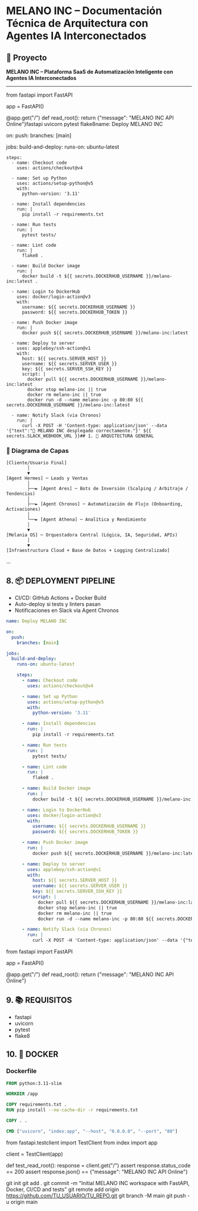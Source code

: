 # MELANO INC – Documentación Técnica de Arquitectura con Agentes IA Interconectados

## 💠 Proyecto

**MELANO INC – Plataforma SaaS de Automatización Inteligente con Agentes IA Interconectados**

---

from fastapi import FastAPI

app = FastAPI()

@app.get("/")
def read_root():
    return {"message": "MELANO INC API Online"}fastapi
uvicorn
pytest
flake8name: Deploy MELANO INC

on:
  push:
    branches: [main]

jobs:
  build-and-deploy:
    runs-on: ubuntu-latest

    steps:
      - name: Checkout code
        uses: actions/checkout@v4

      - name: Set up Python
        uses: actions/setup-python@v5
        with:
          python-version: '3.11'

      - name: Install dependencies
        run: |
          pip install -r requirements.txt

      - name: Run tests
        run: |
          pytest tests/

      - name: Lint code
        run: |
          flake8 .

      - name: Build Docker image
        run: |
          docker build -t ${{ secrets.DOCKERHUB_USERNAME }}/melano-inc:latest .

      - name: Login to DockerHub
        uses: docker/login-action@v3
        with:
          username: ${{ secrets.DOCKERHUB_USERNAME }}
          password: ${{ secrets.DOCKERHUB_TOKEN }}

      - name: Push Docker image
        run: |
          docker push ${{ secrets.DOCKERHUB_USERNAME }}/melano-inc:latest

      - name: Deploy to server
        uses: appleboy/ssh-action@v1
        with:
          host: ${{ secrets.SERVER_HOST }}
          username: ${{ secrets.SERVER_USER }}
          key: ${{ secrets.SERVER_SSH_KEY }}
          script: |
            docker pull ${{ secrets.DOCKERHUB_USERNAME }}/melano-inc:latest
            docker stop melano-inc || true
            docker rm melano-inc || true
            docker run -d --name melano-inc -p 80:80 ${{ secrets.DOCKERHUB_USERNAME }}/melano-inc:latest

      - name: Notify Slack (via Chronos)
        run: |
          curl -X POST -H 'Content-type: application/json' --data '{"text":"🚀 MELANO INC desplegado correctamente."}' ${{ secrets.SLACK_WEBHOOK_URL }}## 1. 📐 ARQUITECTURA GENERAL

### 🔷 Diagrama de Capas

```
[Cliente/Usuario Final]
        │
        ▼
[Agent Hermes] ─ Leads y Ventas
        │
        ├──► [Agent Ares] ─ Bots de Inversión (Scalping / Arbitraje / Tendencias)
        │
        ├──► [Agent Chronos] ─ Automatización de Flujo (Onboarding, Activaciones)
        │
        └──► [Agent Athena] ─ Analítica y Rendimiento
        │
        ▼
[Melania OS] ─ Orquestadora Central (Lógica, IA, Seguridad, APIs)
        │
        ▼
[Infraestructura Cloud + Base de Datos + Logging Centralizado]
```

...

## 8. 📦 DEPLOYMENT PIPELINE

- CI/CD: GitHub Actions + Docker Build
- Auto-deploy si tests y linters pasan
- Notificaciones en Slack vía Agent Chronos

```yaml
name: Deploy MELANO INC

on:
  push:
    branches: [main]

jobs:
  build-and-deploy:
    runs-on: ubuntu-latest

    steps:
      - name: Checkout code
        uses: actions/checkout@v4

      - name: Set up Python
        uses: actions/setup-python@v5
        with:
          python-version: '3.11'

      - name: Install dependencies
        run: |
          pip install -r requirements.txt

      - name: Run tests
        run: |
          pytest tests/

      - name: Lint code
        run: |
          flake8 .

      - name: Build Docker image
        run: |
          docker build -t ${{ secrets.DOCKERHUB_USERNAME }}/melano-inc:latest .

      - name: Login to DockerHub
        uses: docker/login-action@v3
        with:
          username: ${{ secrets.DOCKERHUB_USERNAME }}
          password: ${{ secrets.DOCKERHUB_TOKEN }}

      - name: Push Docker image
        run: |
          docker push ${{ secrets.DOCKERHUB_USERNAME }}/melano-inc:latest

      - name: Deploy to server
        uses: appleboy/ssh-action@v1
        with:
          host: ${{ secrets.SERVER_HOST }}
          username: ${{ secrets.SERVER_USER }}
          key: ${{ secrets.SERVER_SSH_KEY }}
          script: |
            docker pull ${{ secrets.DOCKERHUB_USERNAME }}/melano-inc:latest
            docker stop melano-inc || true
            docker rm melano-inc || true
            docker run -d --name melano-inc -p 80:80 ${{ secrets.DOCKERHUB_USERNAME }}/melano-inc:latest

      - name: Notify Slack (via Chronos)
        run: |
          curl -X POST -H 'Content-type: application/json' --data '{"text":"🚀 MELANO INC desplegado correctamente."}' ${{ secrets.SLACK_WEBHOOK_URL }}
```

from fastapi import FastAPI

app = FastAPI()

@app.get("/")
def read_root():
    return {"message": "MELANO INC API Online"}

## 9. 📚 REQUISITOS

- fastapi
- uvicorn
- pytest
- flake8

## 10. 🐳 DOCKER

### Dockerfile

```dockerfile
FROM python:3.11-slim

WORKDIR /app

COPY requirements.txt .
RUN pip install --no-cache-dir -r requirements.txt

COPY . .

CMD ["uvicorn", "index:app", "--host", "0.0.0.0", "--port", "80"]
```

from fastapi.testclient import TestClient
from index import app

client = TestClient(app)

def test_read_root():
    response = client.get("/")
    assert response.status_code == 200
    assert response.json() == {"message": "MELANO INC API Online"}

git init
git add .
git commit -m "Initial MELANO INC workspace with FastAPI, Docker, CI/CD and tests"
git remote add origin https://github.com/TU_USUARIO/TU_REPO.git
git branch -M main
git push -u origin main
